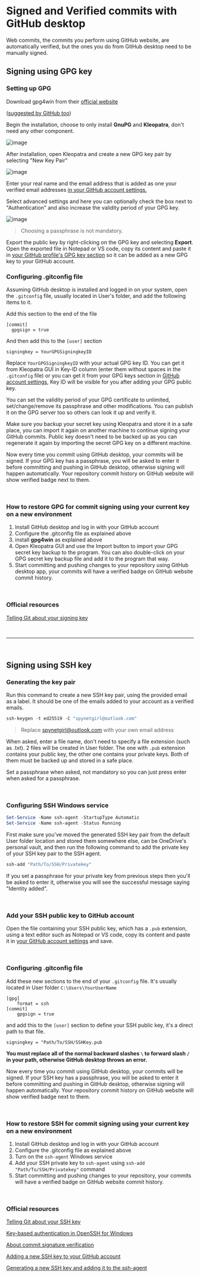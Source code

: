 # Signed and Verified commits with GitHub desktop

Web commits, the commits you perform using GitHub website, are automatically verified, but the ones you do from GitHub desktop need to be manually signed.

## Signing using GPG key

### Setting up GPG

Download gpg4win from their [official website]( https://www.gpg4win.org/thanks-for-download.html)

([suggested by GitHub too](https://docs.github.com/en/authentication/managing-commit-signature-verification/signing-commits))

Begin the installation, choose to only install **GnuPG** and **Kleopatra**, don't need any other component.

![image](https://user-images.githubusercontent.com/118815227/233185971-c9a317b7-d2ea-40f6-8415-1b330102831a.png)

After installation, open Kleopatra and create a new GPG key pair by selecting "New Key Pair"

![image](https://user-images.githubusercontent.com/118815227/233190420-c3583888-c3e5-4684-9422-21025ac055da.png)

Enter your real name and the email address that is added as one your verified email addresses [in your GitHub account settings.](https://github.com/settings/emails)

Select advanced settings and here you can optionally check the box next to "Authentication" and also increase the validity period of your GPG key.

![image](https://user-images.githubusercontent.com/118815227/233327630-abd39242-aeb1-4f95-8247-fbada30995b7.png)

> Choosing a passphrase is not mandatory.

Export the public key by right-clicking on the GPG key and selecting **Export**. Open the exported file in Notepad or VS code, copy its content and paste it in [your GitHub profile's GPG key section](https://github.com/settings/gpg/new) so it can be added as a new GPG key to your GitHub account.

### Configuring .gitconfig file

Assuming GitHub desktop is installed and logged in on your system, open the `.gitconfig` file, usually located in User's folder, and add the following items to it.

Add this section to the end of the file

```
[commit]
  gpgsign = true
```

And then add this to the `[user]` section

```
signingkey = YourGPGSigningkeyID
```

Replace `YourGPGSigningkeyID` with your actual GPG key ID. You can get it from Kleopatra GUI in Key-ID column (enter them without spaces in the `.gitconfig` file) or you can get it from your GPG keys section in [GitHub account settings](https://github.com/settings/keys), Key ID will be visible for you after adding your GPG public key.

You can set the validity period of your GPG certificate to unlimited, set/change/remove its passphrase and other modifications. You can publish it on the GPG server too so others can look it up and verify it.

Make sure you backup your secret key using Kleopatra and store it in a safe place, you can import it again on another machine to continue signing your GitHub commits. Public key doesn't need to be backed up as you can regenerate it again by importing the secret GPG key on a different machine.

Now every time you commit using GitHub desktop, your commits will be signed. If your GPG key has a passphrase, you will be asked to enter it before committing and pushing in GitHub desktop, otherwise signing will happen automatically. Your repository commit history on GitHub website will show verified badge next to them.

<br>

### How to restore GPG for commit signing using your current key on a new environment

1. Install GitHub desktop and log in with your GitHub account
2. Configure the .gitconfig file as explained above
3. install **gpg4win** as explained above
4. Open Kleopatra GUI and use the Import button to import your GPG secret key backup to the program. You can also double-click on your GPG secret key backup file and add it to the program that way.
5. Start committing and pushing changes to your repository using GitHub desktop app, your commits will have a verified badge on GitHub website commit history.

<br>

### Official resources

[Telling Git about your signing key](https://docs.github.com/en/authentication/managing-commit-signature-verification/telling-git-about-your-signing-key#telling-git-about-your-gpg-key-1)

<br>

***

<br>

## Signing using SSH key

### Generating the key pair

Run this command to create a new SSH key pair, using the provided email as a label. It should be one of the emails added to your account as a verified emails.

```powershell
ssh-keygen -t ed25519 -C "spynetgirl@outlook.com"
```

> Replace spynetgirl@outlook.com with your own email address

When asked, enter a file name, don't need to specify a file extension (such as .txt). 2 files will be created in User folder. The one with `.pub` extension contains your public key, the other one contains your private keys. Both of them must be backed up and stored in a safe place.

Set a passphrase when asked, not mandatory so you can just press enter when asked for a passphrase.

<br>

### Configuring SSH Windows service

```powershell
Set-Service -Name ssh-agent -StartupType Automatic
Set-Service -Name ssh-agent -Status Running
```

First make sure you've moved the generated SSH key pair from the default User folder location and stored them somewhere else, can be OneDrive's personal vault, and then run the following command to add the private key of your SSH key pair to the SSH agent.

```powershell
ssh-add "Path/To/SSH/Privatekey"
```

If you set a passphrase for your private key from previous steps then you'll be asked to enter it, otherwise you will see the successful message saying "Identity added".

<br>

### Add your SSH public key to GitHub account

Open the file containing your SSH public key, which has a `.pub` extension, using a text editor such as Notepad or VS code, copy its content and paste it in [your GitHub account settings](https://github.com/settings/ssh/new) and save.

<br>

### Configuring .gitconfig file

Add these new sections to the end of your `.gitconfig` file. It's usually located in User folder `C:\Users\YourUserName`

```
[gpg]
    format = ssh
[commit]
    gpgsign = true
```

and add this to the `[user]` section to define your SSH public key, it's a direct path to that file.

```
signingkey = "Path/To/SSH/SSHKey.pub
```

**You must replace all of the normal backward slashes `\` to forward slash `/` in your path, otherwise GitHub desktop throws an error.**

Now every time you commit using GitHub desktop, your commits will be signed. If your SSH key has a passphrase, you will be asked to enter it before committing and pushing in GitHub desktop, otherwise signing will happen automatically. Your repository commit history on GitHub website will show verified badge next to them.

<br>

### How to restore SSH for commit signing using your current key on a new environment

1. Install GitHub desktop and log in with your GitHub account
2. Configure the .gitconfig file as explained above
3. Turn on the `ssh-agent` Windows service
4. Add your SSH private key to `ssh-agent` using `ssh-add "Path/To/SSH/Privatekey"` command
5. Start committing and pushing changes to your repository, your commits will have a verified badge on GitHub website commit history.

<br>

### Official resources

[Telling Git about your SSH key](https://docs.github.com/en/authentication/managing-commit-signature-verification/telling-git-about-your-signing-key#telling-git-about-your-ssh-key)

[Key-based authentication in OpenSSH for Windows](https://learn.microsoft.com/en-us/windows-server/administration/openssh/openssh_keymanagement)

[About commit signature verification](https://docs.github.com/en/authentication/managing-commit-signature-verification/about-commit-signature-verification#ssh-commit-signature-verification)

[Adding a new SSH key to your GitHub account](https://docs.github.com/en/authentication/connecting-to-github-with-ssh/adding-a-new-ssh-key-to-your-github-account)

[Generating a new SSH key and adding it to the ssh-agent](https://docs.github.com/en/authentication/connecting-to-github-with-ssh/generating-a-new-ssh-key-and-adding-it-to-the-ssh-agent)

<br>
